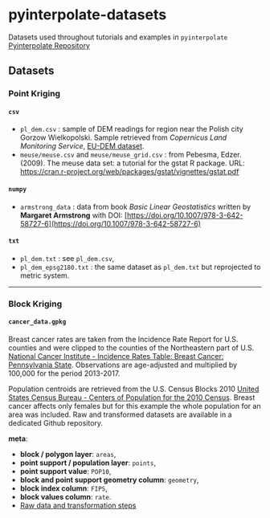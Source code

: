 # pyinterpolate-datasets

Datasets used throughout tutorials and examples in `pyinterpolate` [Pyinterpolate Repository](https://github.com/DataverseLabs/pyinterpolate) 

## Datasets



### Point Kriging

#### `csv`

- `pl_dem.csv` : sample of DEM readings for region near the Polish city Gorzow Wielkopolski. Sample retrieved from *Copernicus Land Monitoring Service*, [EU-DEM dataset](https://land.copernicus.eu/imagery-in-situ/eu-dem).
- `meuse/meuse.csv` and `meuse/meuse_grid.csv` : from Pebesma, Edzer. (2009). The meuse data set: a tutorial for the gstat R package. URL: https://cran.r-project.org/web/packages/gstat/vignettes/gstat.pdf

#### `numpy`

- `armstrong_data` : data from book *Basic Linear Geostatistics* written by **Margaret Armstrong** with DOI: [https://doi.org/10.1007/978-3-642-58727-6](https://doi.org/10.1007/978-3-642-58727-6)

#### `txt`

- `pl_dem.txt` : see `pl_dem.csv`,
- `pl_dem_epsg2180.txt` : the same dataset as `pl_dem.txt` but reprojected to metric system.

---

### Block Kriging

#### `cancer_data.gpkg`

Breast cancer rates are taken from the Incidence Rate Report for U.S. counties and were clipped to the counties of the Northeastern part of U.S. [National Cancer Institute - Incidence Rates Table: Breast Cancer: Pennsylvania State](https://www.statecancerprofiles.cancer.gov/incidencerates/index.php?stateFIPS=42&areatype=county&cancer=055&race=00&sex=2&age=001&stage=999&year=0&type=incd&sortVariableName=rate&sortOrder=default&output=0#results). Observations are age-adjusted and multiplied by 100,000 for the period 2013-2017.

Population centroids are retrieved from the U.S. Census Blocks 2010 [United States Census Bureau - Centers of Population for the 2010 Census](https://www.census.gov/geographies/mapping-files/time-series/geo/tiger-line-file.2010.html). Breast cancer affects only females but for this example the whole population for an area was included. Raw and transformed datasets are available in a dedicated Github repository.

**meta**:

- **block / polygon layer**: `areas`,
- **point support / population layer**: `points`,
- **point support value**: `POP10`,
- **block and point support geometry column**: `geometry`,
- **block index column**: `FIPS`,
- **block values column**: `rate`.
- [Raw data and transformation steps](https://github.com/SimonMolinsky/pyinterpolate-paper/tree/main/paper-examples/example-use-case/raw)


